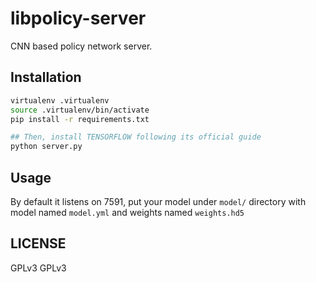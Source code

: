 # libpolicy-server
CNN based policy network server.

## Installation
```sh
virtualenv .virtualenv
source .virtualenv/bin/activate
pip install -r requirements.txt

## Then, install TENSORFLOW following its official guide
python server.py
```

## Usage
By default it listens on 7591, put your model under `model/` directory with model named `model.yml` and weights named `weights.hd5`

## LICENSE
GPLv3
GPLv3